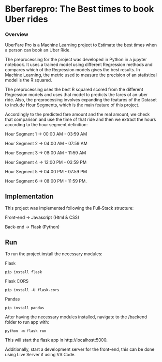 # Bberfarepro: The Best times to book Uber rides

### Overview

UberFare Pro is a Machine Learning project to Estimate the best times when a person can book an Uber Ride.

The preprocessing for the project was developed in Python in a jupyter notebook. It uses a trained model using different Regression methods and compares
which of the Regression models gives the best results. In Machine Learning, the metric used to measure the precision of an statistical model is the 
R squared.

The preprocessing uses the best R squared scored from the different Regression models and uses that model to predicts the fares of an uber ride. Also, the preprocessing
involves expanding the features of the Dataset to include Hour Segments, which is the main feature of this project.

Accordingly to the predicted fare amount and the real amount, we check that comparison and use the time of that ride and then we extract the hours according to the hour
segment definition:

Hour Segment 1 -> 00:00 AM - 03:59 AM

Hour Segment 2 -> 04:00 AM - 07:59 AM

Hour Segment 3 -> 08:00 AM - 11:59 AM

Hour Segment 4 -> 12:00 PM - 03:59 PM

Hour Segment 5 -> 04:00 PM - 07:59 PM

Hour Segment 6 -> 08:00 PM - 11:59 PM.



## Implementation

This project was implemented following the Full-Stack structure:

Front-end -> Javascript (Html & CSS)

Back-end -> Flask (Python)

## Run
To run the project install the necessary modules:

Flask
```
pip install flask
```

Flask CORS 
```
pip install -U flask-cors
```

Pandas
```
pip install pandas
```

After having the necessary modules installed, navigate to the /backend folder to run app with:
```
python -m flask run
```

This will start the flask app in http://localhost:5000.

Additionally, start a development server for the front-end, this can be done using Live Server if using VS Code.
